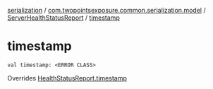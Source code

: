 [serialization](../../index.md) / [com.twopointsexposure.common.serialization.model](../index.md) / [ServerHealthStatusReport](index.md) / [timestamp](./timestamp.md)

# timestamp

`val timestamp: <ERROR CLASS>`

Overrides [HealthStatusReport.timestamp](../-health-status-report/timestamp.md)


